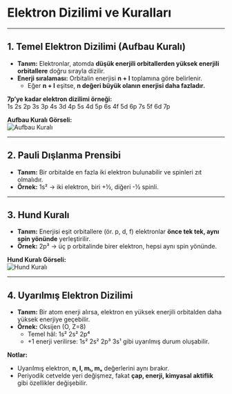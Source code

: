 # Elektron Dizilimi ve Kuralları

---

## 1. Temel Elektron Dizilimi (Aufbau Kuralı)

- **Tanım:** Elektronlar, atomda **düşük enerjili orbitallerden yüksek enerjili orbitallere** doğru sırayla dizilir.
- **Enerji sıralaması:** Orbitalin enerjisi **n + l** toplamına göre belirlenir.
  - Eğer **n + l** eşitse, **n değeri büyük olanın enerjisi daha fazladır.**

**7p’ye kadar elektron dizilimi örneği:**  
1s 2s 2p 3s 3p 4s 3d 4p 5s 4d 5p 6s 4f 5d 6p 7s 5f 6d 7p

**Aufbau Kuralı Görseli:**  
![Aufbau Kuralı](https://encrypted-tbn0.gstatic.com/images?q=tbn:ANd9GcSpz5z0HKNGHEGiLS7dcnA-y6cXgCPF129RhQ&s)

---

## 2. Pauli Dışlanma Prensibi

- **Tanım:** Bir orbitalde en fazla iki elektron bulunabilir ve spinleri zıt olmalıdır.  
- **Örnek:** 1s² → iki elektron, biri +½, diğeri -½ spinli.

---

## 3. Hund Kuralı

- **Tanım:** Enerjisi eşit orbitallere (ör. p, d, f) elektronlar **önce tek tek, aynı spin yönünde** yerleştirilir.  
- **Örnek:** 2p³ → üç p orbitalinde birer elektron, hepsi aynı spin yönünde.

**Hund Kuralı Görseli:**  
![Hund Kuralı](https://ar.thpanorama.com/img/images_3/qu-es-la-regla-de-hund-o-principio-de-mxima-multiplicidad.jpg)

---

## 4. Uyarılmış Elektron Dizilimi

- **Tanım:** Bir atom enerji alırsa, elektron en yüksek enerjili orbitalden daha yüksek enerjiye geçebilir.  
- **Örnek:** Oksijen (O, Z=8)  
  - Temel hâl: 1s² 2s² 2p⁴  
  - +1 enerji verilirse: 1s² 2s² 2p³ 3s¹ gibi uyarılmış durum oluşabilir.  

**Notlar:**  
- Uyarılmış elektron, **n, l, mₗ, mₛ** değerlerini aynı bırakır.  
- Periyodik cetvelde yeri değişmez, fakat **çap, enerji, kimyasal aktiflik** gibi özellikler değişebilir.
